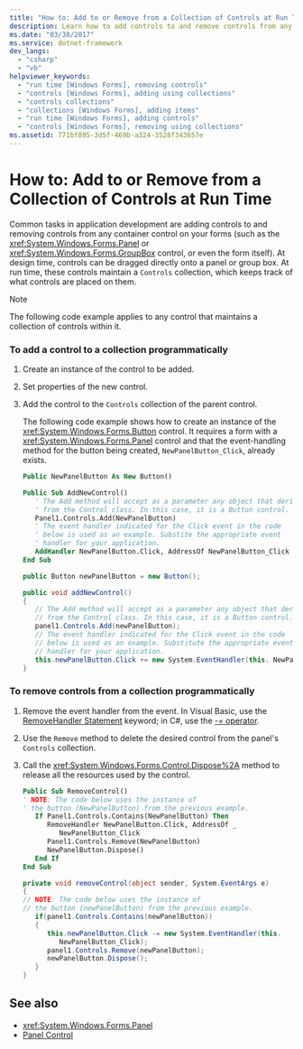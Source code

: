 ```yaml
---
title: "How to: Add to or Remove from a Collection of Controls at Run Time"
description: Learn how to add controls to and remove controls from any container control on your forms, such as the Panel or GroupBox control, or even the form itself.
ms.date: "03/30/2017"
ms.service: dotnet-framework
dev_langs:
  - "csharp"
  - "vb"
helpviewer_keywords:
  - "run time [Windows Forms], removing controls"
  - "controls [Windows Forms], adding using collections"
  - "controls collections"
  - "collections [Windows Forms], adding items"
  - "run time [Windows Forms], adding controls"
  - "controls [Windows Forms], removing using collections"
ms.assetid: 771bf895-3d5f-469b-a324-3528f343657e
---
```

# How to: Add to or Remove from a Collection of Controls at Run Time

Common tasks in application development are adding controls to and removing controls from any container control on your forms (such as the <xref:System.Windows.Forms.Panel> or <xref:System.Windows.Forms.GroupBox> control, or even the form itself). At design time, controls can be dragged directly onto a panel or group box. At run time, these controls maintain a `Controls` collection, which keeps track of what controls are placed on them.

> [!NOTE]
> The following code example applies to any control that maintains a collection of controls within it.

### To add a control to a collection programmatically

1. Create an instance of the control to be added.

2. Set properties of the new control.

3. Add the control to the `Controls` collection of the parent control.

     The following code example shows how to create an instance of the <xref:System.Windows.Forms.Button> control. It requires a form with a <xref:System.Windows.Forms.Panel> control and that the event-handling method for the button being created, `NewPanelButton_Click`, already exists.

    ```vb
    Public NewPanelButton As New Button()

    Public Sub AddNewControl()
       ' The Add method will accept as a parameter any object that derives
       ' from the Control class. In this case, it is a Button control.
       Panel1.Controls.Add(NewPanelButton)
       ' The event handler indicated for the Click event in the code
       ' below is used as an example. Substite the appropriate event
       ' handler for your application.
       AddHandler NewPanelButton.Click, AddressOf NewPanelButton_Click
    End Sub
    ```

    ```csharp
    public Button newPanelButton = new Button();

    public void addNewControl()
    {
       // The Add method will accept as a parameter any object that derives
       // from the Control class. In this case, it is a Button control.
       panel1.Controls.Add(newPanelButton);
       // The event handler indicated for the Click event in the code
       // below is used as an example. Substitute the appropriate event
       // handler for your application.
       this.newPanelButton.Click += new System.EventHandler(this. NewPanelButton_Click);
    }
    ```

### To remove controls from a collection programmatically

1. Remove the event handler from the event. In Visual Basic, use the [RemoveHandler Statement](/dotnet/visual-basic/language-reference/statements/removehandler-statement) keyword; in C#, use the [-= operator](/dotnet/csharp/language-reference/operators/subtraction-operator).

2. Use the `Remove` method to delete the desired control from the panel's `Controls` collection.

3. Call the <xref:System.Windows.Forms.Control.Dispose%2A> method to release all the resources used by the control.

    ```vb
    Public Sub RemoveControl()
    ' NOTE: The code below uses the instance of
    ' the button (NewPanelButton) from the previous example.
       If Panel1.Controls.Contains(NewPanelButton) Then
          RemoveHandler NewPanelButton.Click, AddressOf _
             NewPanelButton_Click
          Panel1.Controls.Remove(NewPanelButton)
          NewPanelButton.Dispose()
       End If
    End Sub
    ```

    ```csharp
    private void removeControl(object sender, System.EventArgs e)
    {
    // NOTE: The code below uses the instance of
    // the button (newPanelButton) from the previous example.
       if(panel1.Controls.Contains(newPanelButton))
       {
          this.newPanelButton.Click -= new System.EventHandler(this.
             NewPanelButton_Click);
          panel1.Controls.Remove(newPanelButton);
          newPanelButton.Dispose();
       }
    }
    ```

## See also

- <xref:System.Windows.Forms.Panel>
- [Panel Control](panel-control-windows-forms.md)
